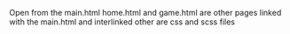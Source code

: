 Open from the main.html
home.html and game.html are other pages linked with the main.html and interlinked
other are css and scss files
